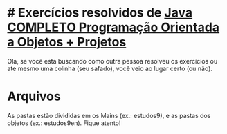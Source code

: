 # # Exercícios resolvidos de [Java COMPLETO Programação Orientada a Objetos + Projetos](https://www.udemy.com/course/java-curso-completo/)

Ola, se você esta buscando como outra pessoa resolveu os exercícios ou ate mesmo uma colinha (seu safado), você veio ao lugar certo (ou não).


# Arquivos

As pastas estão divididas em os Mains (ex.: estudos9), e as pastas dos objetos (ex.: estudos9en). Fique atento!


<!--stackedit_data:
eyJoaXN0b3J5IjpbLTE5NTY3MTQ1NTNdfQ==
-->